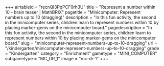 +++
airtableid = "recnQI3PqPCF0rh3U"
title = "Represent a number within 10 - brain teaser | MathBRIX"
pagetitle = "Minicomputer: Represent numbers up to 10 (dragging)"
description = "In this fun activity, the second in the minicomputer series, children learn to represent numbers within 10 by placing marker-gems on the minicomputer board."
pagedescription = "In this fun activity, the second in the minicomputer series, children learn to represent numbers within 10 by placing marker-gems on the minicomputer board."
slug = "minicomputer-represent-numbers-up-to-10-dragging"
url = "/kindergarten/minicomputer-represent-numbers-up-to-10-dragging"
grade = "Kindergarten"
category = "Enrichment"
gametype = "MINI_COMPUTER"
subgametype = "MC_DR_1"
image = "mc-dr-1"
+++